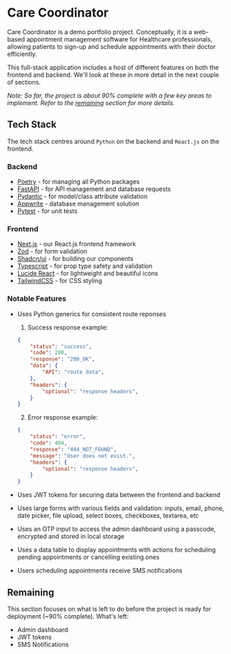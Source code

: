 # Care Coordinator

Care Coordinator is a demo portfolio project. Conceptually, it is a web-based appointment management software for Healthcare professionals, allowing patients to sign-up and schedule appointments with their doctor efficiently.

This full-stack application includes a host of different features on both the frontend and backend. We'll look at these in more detail in the next couple of sections.

_Note: So far, the project is about 90% complete with a few key areas to implement. Refer to the [remaining](#remaining) section for more details._

## Tech Stack

The tech stack centres around `Python` on the backend and `React.js` on the frontend.

### Backend

- [Poetry](https://python-poetry.org/) - for managing all Python packages
- [FastAPI](https://fastapi.tiangolo.com/) - for API management and database requests
- [Pydantic](https://docs.pydantic.dev/latest/) - for model/class attribute validation
- [Appwrite](https://appwrite.io/) - database management solution
- [Pytest](https://docs.pytest.org/en/8.2.x/) - for unit tests

### Frontend

- [Next.js](https://nextjs.org/) - our React.js frontend framework
- [Zod](https://zod.dev/) - for form validation
- [Shadcn/ui](https://ui.shadcn.com/) - for building our components
- [Typescript](https://www.typescriptlang.org/) - for prop type safety and validation
- [Lucide React](https://lucide.dev/) - for lightweight and beautiful icons
- [TailwindCSS](https://tailwindcss.com/) - for CSS styling
  
### Notable Features

- Uses Python generics for consistent route reponses

    1. Success response example:
    ```json
    {
        "status": "success",
        "code": 200,
        "response": "200_OK",
        "data": {
            "API": "route data",
        },
        "headers": {
            "optional": "response headers",
        }
    }
    ```

    2. Error response example:
    ```json
    {
        "status": "error",
        "code": 404,
        "response": "404_NOT_FOUND",
        "message": "User does not exist.",
        "headers": {
            "optional": "response headers",
        }
    }
    ```

- Uses JWT tokens for securing data between the frontend and backend
- Uses large forms with various fields and validation: inputs, email, phone, date picker, file upload, select boxes, checkboxes, textarea, etc
- Uses an OTP input to access the admin dashboard using a passcode, encrypted and stored in local storage
- Uses a data table to display appointments with actions for scheduling pending appointments or cancelling existing ones
- Users scheduling appointments receive SMS notifications

## Remaining

This section focuses on what is left to do before the project is ready for deployment (~90% complete). What's left:

- Admin dashboard
- JWT tokens
- SMS Notifications
